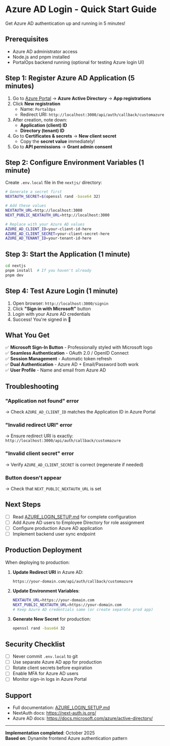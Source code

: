 # Azure AD Login - Quick Start Guide

Get Azure AD authentication up and running in 5 minutes!

## Prerequisites

- Azure AD administrator access
- Node.js and pnpm installed
- PortalOps backend running (optional for testing Azure login UI)

## Step 1: Register Azure AD Application (5 minutes)

1. Go to [Azure Portal](https://portal.azure.com) → **Azure Active Directory** → **App registrations**
2. Click **New registration**
   - Name: `PortalOps`
   - Redirect URI: `http://localhost:3000/api/auth/callback/customazure`
3. After creation, note down:
   - **Application (client) ID**
   - **Directory (tenant) ID**
4. Go to **Certificates & secrets** → **New client secret**
   - Copy the **secret value** immediately!
5. Go to **API permissions** → **Grant admin consent**

## Step 2: Configure Environment Variables (1 minute)

Create `.env.local` file in the `nextjs/` directory:

```bash
# Generate a secret first
NEXTAUTH_SECRET=$(openssl rand -base64 32)

# Add these values
NEXTAUTH_URL=http://localhost:3000
NEXT_PUBLIC_NEXTAUTH_URL=http://localhost:3000

# Replace with your Azure AD values
AZURE_AD_CLIENT_ID=your-client-id-here
AZURE_AD_CLIENT_SECRET=your-client-secret-here
AZURE_AD_TENANT_ID=your-tenant-id-here
```

## Step 3: Start the Application (1 minute)

```bash
cd nextjs
pnpm install  # If you haven't already
pnpm dev
```

## Step 4: Test Azure Login (1 minute)

1. Open browser: `http://localhost:3000/signin`
2. Click **"Sign in with Microsoft"** button
3. Login with your Azure AD credentials
4. Success! You're signed in 🎉

## What You Get

✅ **Microsoft Sign-In Button** - Professionally styled with Microsoft logo  
✅ **Seamless Authentication** - OAuth 2.0 / OpenID Connect  
✅ **Session Management** - Automatic token refresh  
✅ **Dual Authentication** - Azure AD + Email/Password both work  
✅ **User Profile** - Name and email from Azure AD  

## Troubleshooting

### "Application not found" error
→ Check `AZURE_AD_CLIENT_ID` matches the Application ID in Azure Portal

### "Invalid redirect URI" error
→ Ensure redirect URI is exactly: `http://localhost:3000/api/auth/callback/customazure`

### "Invalid client secret" error
→ Verify `AZURE_AD_CLIENT_SECRET` is correct (regenerate if needed)

### Button doesn't appear
→ Check that `NEXT_PUBLIC_NEXTAUTH_URL` is set

## Next Steps

- [ ] Read [AZURE_LOGIN_SETUP.md](./AZURE_LOGIN_SETUP.md) for complete configuration
- [ ] Add Azure AD users to Employee Directory for role assignment
- [ ] Configure production Azure AD application
- [ ] Implement backend user sync endpoint

## Production Deployment

When deploying to production:

1. **Update Redirect URI** in Azure AD:
   ```
   https://your-domain.com/api/auth/callback/customazure
   ```

2. **Update Environment Variables**:
   ```bash
   NEXTAUTH_URL=https://your-domain.com
   NEXT_PUBLIC_NEXTAUTH_URL=https://your-domain.com
   # Keep Azure AD credentials same (or create separate prod app)
   ```

3. **Generate New Secret** for production:
   ```bash
   openssl rand -base64 32
   ```

## Security Checklist

- [ ] Never commit `.env.local` to git
- [ ] Use separate Azure AD app for production
- [ ] Rotate client secrets before expiration
- [ ] Enable MFA for Azure AD users
- [ ] Monitor sign-in logs in Azure Portal

## Support

- Full documentation: [AZURE_LOGIN_SETUP.md](./AZURE_LOGIN_SETUP.md)
- NextAuth docs: https://next-auth.js.org/
- Azure AD docs: https://docs.microsoft.com/azure/active-directory/

---

**Implementation completed**: October 2025  
**Based on**: Dynamite frontend Azure authentication pattern

